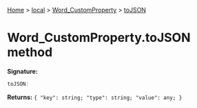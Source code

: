 [Home](./index) &gt; [local](local.md) &gt; [Word\_CustomProperty](local.word_customproperty.md) &gt; [toJSON](local.word_customproperty.tojson.md)

# Word\_CustomProperty.toJSON method


**Signature:**
```javascript
toJSON:
```
**Returns:** `{
            "key": string;
            "type": string;
            "value": any;
        }`

